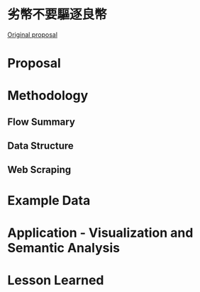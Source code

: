 # 劣幣不要驅逐良幣

[Original proposal](https://docs.google.com/presentation/d/16NiV0TzV0zobHBx3ymVwf260EjXqTLZmjLR7ESjXb34/edit#slide=id.p)

# Proposal

# Methodology

## Flow Summary

## Data Structure

## Web Scraping

# Example Data

# Application - Visualization and Semantic Analysis 

# Lesson Learned

